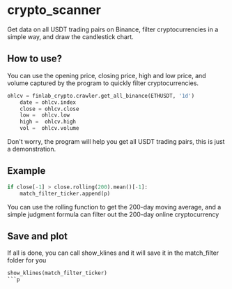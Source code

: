 # crypto_scanner
Get data on all USDT trading pairs on Binance, filter cryptocurrencies in a simple way, and draw the candlestick chart.

## How to use?
You can use the opening price, closing price, high and low price, and volume captured by the program to quickly filter cryptocurrencies.

```python
ohlcv = finlab_crypto.crawler.get_all_binance(ETHUSDT, '1d')
    date = ohlcv.index  
    close = ohlcv.close
    low =  ohlcv.low 
    high =  ohlcv.high
    vol =  ohlcv.volume 
```
Don't worry, the program will help you get all USDT trading pairs, this is just a demonstration.

## Example 


```python
if close[-1] > close.rolling(200).mean()[-1]:
    match_filter_ticker.append(p)
```
You can use the rolling function to get the 200-day moving average, and a simple judgment formula can filter out the 200-day online cryptocurrency

## Save and plot

If all is done, you can call show_klines and it will save it in the match_filter folder for you
```python
show_klines(match_filter_ticker)
```p


